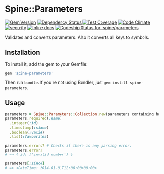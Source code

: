 # Spine::Parameters

[![Gem Version](https://badge.fury.io/rb/spine-parameters.svg)](http://badge.fury.io/rb/spine-parameters)
[![Dependency Status](https://gemnasium.com/rspine/parameters.svg)](https://gemnasium.com/rspine/parameters)
[![Test Coverage](https://codeclimate.com/github/rspine/parameters/badges/coverage.svg)](https://codeclimate.com/github/rspine/parameters/coverage)
[![Code Climate](https://codeclimate.com/github/rspine/parameters/badges/gpa.svg)](https://codeclimate.com/github/rspine/parameters)
[![security](https://hakiri.io/github/rspine/parameters/master.svg)](https://hakiri.io/github/rspine/parameters/master)
[![Inline docs](http://inch-ci.org/github/rspine/parameters.svg?branch=master)](http://inch-ci.org/github/rspine/parameters)
[![Codeship Status for rspine/parameters](https://codeship.com/projects/c3d614e0-e11c-0132-df07-763d3ae4d225/status?branch=master)](https://codeship.com/projects/81066)

Validates and converts parameters. Also it converts all keys to symbols.

## Installation

To install it, add the gem to your Gemfile:

```ruby
gem 'spine-parameters'
```

Then run `bundle`. If you're not using Bundler, just `gem install spine-parameters`.

## Usage

```ruby
parameters = Spine::Parameters::Collection.new(parameters_containing_hash)
parameters.required(:name)
  .integer(:id)
  .timestamp(:since)
  .boolean(:valid)
  .list(:favourites)

parameters.errors? # Checks if there is any parsing error.
parameters.errors
# => { id: ['invalid number'] }

parameters[:since]
# => <DateTime: 2014-01-01T12:00:00+00:00>
```
